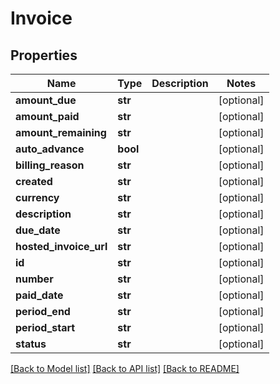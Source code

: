# Invoice

## Properties
Name | Type | Description | Notes
------------ | ------------- | ------------- | -------------
**amount_due** | **str** |  | [optional] 
**amount_paid** | **str** |  | [optional] 
**amount_remaining** | **str** |  | [optional] 
**auto_advance** | **bool** |  | [optional] 
**billing_reason** | **str** |  | [optional] 
**created** | **str** |  | [optional] 
**currency** | **str** |  | [optional] 
**description** | **str** |  | [optional] 
**due_date** | **str** |  | [optional] 
**hosted_invoice_url** | **str** |  | [optional] 
**id** | **str** |  | [optional] 
**number** | **str** |  | [optional] 
**paid_date** | **str** |  | [optional] 
**period_end** | **str** |  | [optional] 
**period_start** | **str** |  | [optional] 
**status** | **str** |  | [optional] 

[[Back to Model list]](../README.md#documentation-for-models) [[Back to API list]](../README.md#documentation-for-api-endpoints) [[Back to README]](../README.md)


